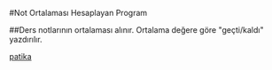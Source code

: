 #Not Ortalaması Hesaplayan Program

##Ders notlarının ortalaması alınır. Ortalama değere göre "geçti/kaldı" yazdırılır.

[patika](app.patika.dev)